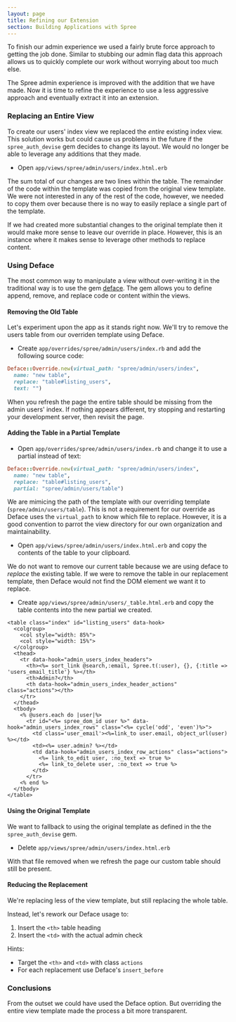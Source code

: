 ```yaml
---
layout: page
title: Refining our Extension
section: Building Applications with Spree
---
```


To finish our admin experience we used a fairly brute force approach to getting
the job done. Similar to stubbing our admin flag data this approach allows us
to quickly complete our work without worrying about too much else.

The Spree admin experience is improved with the addition that we have made.
Now it is time to refine the experience to use a less aggressive approach
and eventually extract it into an extension.

### Replacing an Entire View

To create our users' index view we replaced the *entire* existing index view.
This solution works but could cause us problems in the future if the
`spree_auth_devise` gem decides to change its layout. We would no longer be
able to leverage any additions that they made.

* Open `app/views/spree/admin/users/index.html.erb`

The sum total of our changes are two lines within the table. The remainder of
the code within the template was copied from the original view template. We
were not interested in any of the rest of the code, however, we needed to copy them
over because there is no way to easily replace a single part of the template.

If we had created more substantial changes to the original template then it
would make more sense to leave our override in place. However, this is an
instance where it makes sense to leverage other methods to replace content.

### Using Deface

The most common way to manipulate a view without over-writing it in the
traditional way is to use the gem [deface](https://github.com/spree/deface). The gem allows you to define
append, remove, and replace code or content within the views.

#### Removing the Old Table

Let's experiment upon the app as it stands right now. We'll try to remove the users table from our overriden template using Deface.

* Create `app/overrides/spree/admin/users/index.rb` and add the following source
code:

```ruby
Deface::Override.new(virtual_path: "spree/admin/users/index",
  name: "new table",
  replace: "table#listing_users",
  text: "")
```

When you refresh the page the entire table should be missing from the admin
users' index. If nothing appears different, try stopping and restarting your development server, then revisit the page.

#### Adding the Table in a Partial Template

* Open `app/overrides/spree/admin/users/index.rb` and change it to use a partial instead of text:

```ruby
Deface::Override.new(virtual_path: "spree/admin/users/index",
  name: "new table",
  replace: "table#listing_users",
  partial: "spree/admin/users/table")
```

We are mimicing the path of the template with our overriding template (`spree/admin/users/table`). This is not a requirement for our override as Deface uses the `virtual_path` to
know which file to replace. However, it is a good convention to parrot the
view directory for our own organization and maintainability.

* Open `app/views/spree/admin/users/index.html.erb` and copy the contents of
  the table to your clipboard.

We do not want to remove our current table because we are using deface to
*replace* the existing table. If we were to remove the table in our replacement template, then Deface would not find the DOM element we want it to replace.

* Create `app/views/spree/admin/users/_table.html.erb` and copy the table
  contents into the new partial we created.

```erb
<table class="index" id="listing_users" data-hook>
  <colgroup>
    <col style="width: 85%">
    <col style="width: 15%">
  </colgroup>
  <thead>
    <tr data-hook="admin_users_index_headers">
      <th><%= sort_link @search,:email, Spree.t(:user), {}, {:title => 'users_email_title'} %></th>
      <th>Admin?</th>
      <th data-hook="admin_users_index_header_actions" class="actions"></th>
    </tr>
  </thead>
  <tbody>
    <% @users.each do |user|%>
      <tr id="<%= spree_dom_id user %>" data-hook="admin_users_index_rows" class="<%= cycle('odd', 'even')%>">
        <td class='user_email'><%=link_to user.email, object_url(user) %></td>
        <td><%= user.admin? %></td>
        <td data-hook="admin_users_index_row_actions" class="actions">
          <%= link_to_edit user, :no_text => true %>
          <%= link_to_delete user, :no_text => true %>
        </td>
      </tr>
    <% end %>
  </tbody>
</table>
```

#### Using the Original Template

We want to fallback to using the original template as defined in the the
`spree_auth_devise` gem.

* Delete `app/views/spree/admin/users/index.html.erb`

With that file removed when we refresh the page our custom table should still
be present.

#### Reducing the Replacement

We're replacing less of the view template, but still replacing the whole table.

Instead, let's rework our Deface usage to:

1. Insert the `<th>` table heading
2. Insert the `<td>` with the actual admin check

Hints:

* Target the `<th>` and `<td>` with class `actions`
* For each replacement use Deface's `insert_before`

### Conclusions

From the outset we could have used the Deface option. But overriding the entire view template made the process a bit more transparent.
